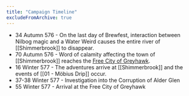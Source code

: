 ```yaml
---
title: "Campaign Timeline"
excludeFromArchive: true
---
```


- 34 Autumn 576 - On the last day of Brewfest, interaction between Nilbog magic and a Water Weird causes the entire river of [[Shimmerbrook]] to disappear.
- 70 Autumn 576 - Word of calamity affecting the town of [[Shimmerbrook]] reaches the [Free City of Greyhawk](/tdp/free-city-of-greyhawk/).
- 16 Winter 577 - The adventures arrive at [[Shimmerbrook]] and the events of [[01 - Möbius Drip]] occur.
- 37-38 Winter 577 - Investigation into the Corruption of Alder Glen
- 55 Winter 577 - Arrival at the Free City of Greyhawk

